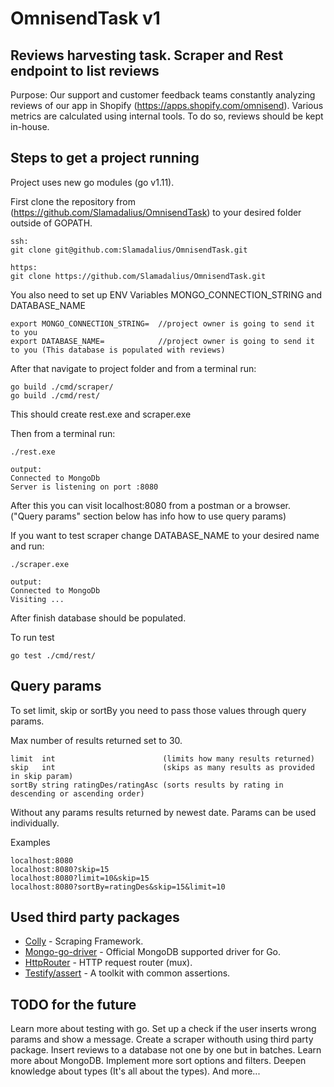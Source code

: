 # OmnisendTask v1

## Reviews harvesting task. Scraper and Rest endpoint to list reviews

Purpose:
Our support and customer feedback teams constantly analyzing reviews of our app in Shopify (https://apps.shopify.com/omnisend). Various metrics are calculated using internal tools. To do so, reviews should be kept in-house.

## Steps to get a project running

Project uses new go modules (go v1.11).

First clone the repository from (https://github.com/Slamadalius/OmnisendTask) to your desired folder outside of GOPATH.
```
ssh:
git clone git@github.com:Slamadalius/OmnisendTask.git

https:
git clone https://github.com/Slamadalius/OmnisendTask.git
```

You also need to set up ENV Variables MONGO_CONNECTION_STRING and DATABASE_NAME
```
export MONGO_CONNECTION_STRING=  //project owner is going to send it to you
export DATABASE_NAME=            //project owner is going to send it to you (This database is populated with reviews)
```

After that navigate to project folder and from a terminal run:
```
go build ./cmd/scraper/
go build ./cmd/rest/
```

This should create rest.exe and scraper.exe

Then from a terminal run:
```
./rest.exe

output:
Connected to MongoDb
Server is listening on port :8080
```
After this you can visit localhost:8080 from a postman or a browser. ("Query params" section below has info how to use query params)

If you want to test scraper change DATABASE_NAME to your desired name and run:
```
./scraper.exe

output:
Connected to MongoDb
Visiting ...
```
After finish database should be populated.

To run test
```
go test ./cmd/rest/
```

## Query params

To set limit, skip or sortBy you need to pass those values through query params.

Max number of results returned set to 30.

```
limit  int                        (limits how many results returned)
skip   int                        (skips as many results as provided in skip param)
sortBy string ratingDes/ratingAsc (sorts results by rating in descending or ascending order)
```
Without any params results returned by newest date. 
Params can be used individually.

Examples
```
localhost:8080
localhost:8080?skip=15
localhost:8080?limit=10&skip=15
localhost:8080?sortBy=ratingDes&skip=15&limit=10
```

## Used third party packages

* [Colly](https://github.com/gocolly/colly) - Scraping Framework.
* [Mongo-go-driver](https://github.com/mongodb/mongo-go-driver) - Official MongoDB supported driver for Go.
* [HttpRouter](https://github.com/julienschmidt/httprouter) - HTTP request router (mux).
* [Testify/assert](https://github.com/stretchr/testify) - A toolkit with common assertions.

## TODO for the future

Learn more about testing with go. Set up a check if the user inserts wrong params and show a message. Create a scraper withouth using third party package. Insert reviews to a database not one by one but in batches. Learn more about MongoDB. Implement more sort options and filters. Deepen knowledge about types (It's all about the types). And more...

